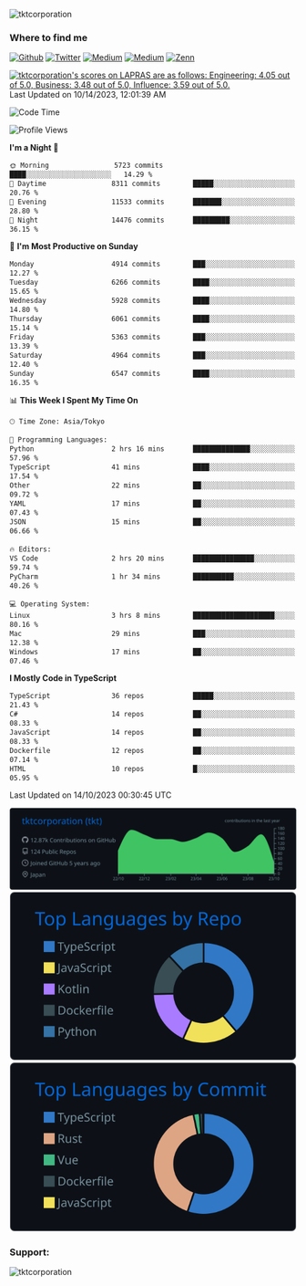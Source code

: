 <p align="left"> <img src="https://komarev.com/ghpvc/?username=tktcorporation&label=Profile%20views&color=0e75b6&style=flat" alt="tktcorporation" /> </p>

<h3>Where to find me</h3>
<p>
<a href="https://github.com/tktcorporation" target="_blank"><img alt="Github" src="https://img.shields.io/badge/GitHub-%2312100E.svg?&style=for-the-badge&logo=Github&logoColor=white" /></a>
<a href="https://twitter.com/tktcorporation" target="_blank"><img alt="Twitter" src="https://img.shields.io/badge/twitter-%231DA1F2.svg?&style=for-the-badge&logo=twitter&logoColor=white" /></a>
<a href="https://www.linkedin.com/in/tktcorporation" target="_blank"><img alt="Medium" src="https://img.shields.io/badge/linkdin-0a66c2.svg?&style=for-the-badge&logo=linkedin&logoColor=white" /></a>
<a href="https://qiita.com/tktcorporation" target="_blank"><img alt="Medium" src="https://img.shields.io/badge/qiita-55C500.svg?&style=for-the-badge&logo=qiita&logoColor=white" /></a>
<a href="https://zenn.dev/tktcorporation" target="_blank"><img alt="Zenn" src="https://img.shields.io/badge/Zenn-3EA8FF.svg?&style=for-the-badge&logo=Zenn&logoColor=white" /></a>
</p>

<!--START_SECTION:lapras-card-->
<p ><a href="https://lapras.com/public/tktcorporation" target="_blank" rel="noopener noreferrer"><img alt="tktcorporation's scores on LAPRAS are as follows: Engineering: 4.05 out of 5.0, Business: 3.48 out of 5.0, Influence: 3.59 out of 5.0." src="https://lapras-card-generator.vercel.app/api/svg?e=4.05&b=3.48&i=3.59&b1=%23232323&b2=%236d6d6d&i1=%23212121&i2=%23818181&l=en" width="300" ></a>  
Last Updated on 10/14/2023, 12:01:39 AM</p>
<!--END_SECTION:lapras-card-->
  
<!--START_SECTION:waka-->
![Code Time](http://img.shields.io/badge/Code%20Time-1%2C174%20hrs%2056%20mins-blue)

![Profile Views](http://img.shields.io/badge/Profile%20Views-0-blue)

**I'm a Night 🦉** 

```text
🌞 Morning                5723 commits        ████░░░░░░░░░░░░░░░░░░░░░   14.29 % 
🌆 Daytime                8311 commits        █████░░░░░░░░░░░░░░░░░░░░   20.76 % 
🌃 Evening                11533 commits       ███████░░░░░░░░░░░░░░░░░░   28.80 % 
🌙 Night                  14476 commits       █████████░░░░░░░░░░░░░░░░   36.15 % 
```
📅 **I'm Most Productive on Sunday** 

```text
Monday                   4914 commits        ███░░░░░░░░░░░░░░░░░░░░░░   12.27 % 
Tuesday                  6266 commits        ████░░░░░░░░░░░░░░░░░░░░░   15.65 % 
Wednesday                5928 commits        ████░░░░░░░░░░░░░░░░░░░░░   14.80 % 
Thursday                 6061 commits        ████░░░░░░░░░░░░░░░░░░░░░   15.14 % 
Friday                   5363 commits        ███░░░░░░░░░░░░░░░░░░░░░░   13.39 % 
Saturday                 4964 commits        ███░░░░░░░░░░░░░░░░░░░░░░   12.40 % 
Sunday                   6547 commits        ████░░░░░░░░░░░░░░░░░░░░░   16.35 % 
```


📊 **This Week I Spent My Time On** 

```text
🕑︎ Time Zone: Asia/Tokyo

💬 Programming Languages: 
Python                   2 hrs 16 mins       ██████████████░░░░░░░░░░░   57.96 % 
TypeScript               41 mins             ████░░░░░░░░░░░░░░░░░░░░░   17.54 % 
Other                    22 mins             ██░░░░░░░░░░░░░░░░░░░░░░░   09.72 % 
YAML                     17 mins             ██░░░░░░░░░░░░░░░░░░░░░░░   07.43 % 
JSON                     15 mins             ██░░░░░░░░░░░░░░░░░░░░░░░   06.66 % 

🔥 Editors: 
VS Code                  2 hrs 20 mins       ███████████████░░░░░░░░░░   59.74 % 
PyCharm                  1 hr 34 mins        ██████████░░░░░░░░░░░░░░░   40.26 % 

💻 Operating System: 
Linux                    3 hrs 8 mins        ████████████████████░░░░░   80.16 % 
Mac                      29 mins             ███░░░░░░░░░░░░░░░░░░░░░░   12.38 % 
Windows                  17 mins             ██░░░░░░░░░░░░░░░░░░░░░░░   07.46 % 
```

**I Mostly Code in TypeScript** 

```text
TypeScript               36 repos            █████░░░░░░░░░░░░░░░░░░░░   21.43 % 
C#                       14 repos            ██░░░░░░░░░░░░░░░░░░░░░░░   08.33 % 
JavaScript               14 repos            ██░░░░░░░░░░░░░░░░░░░░░░░   08.33 % 
Dockerfile               12 repos            ██░░░░░░░░░░░░░░░░░░░░░░░   07.14 % 
HTML                     10 repos            █░░░░░░░░░░░░░░░░░░░░░░░░   05.95 % 
```




 Last Updated on 14/10/2023 00:30:45 UTC
<!--END_SECTION:waka-->

[![](https://raw.githubusercontent.com/tktcorporation/tktcorporation/master/profile-summary-card-output/github_dark/0-profile-details.svg)](https://github.com/vn7n24fzkq/github-profile-summary-cards)
[![](https://raw.githubusercontent.com/tktcorporation/tktcorporation/master/profile-summary-card-output/github_dark/1-repos-per-language.svg)](https://github.com/vn7n24fzkq/github-profile-summary-cards) [![](https://raw.githubusercontent.com/tktcorporation/tktcorporation/master/profile-summary-card-output/github_dark/2-most-commit-language.svg)](https://github.com/vn7n24fzkq/github-profile-summary-cards)

<h3 align="left">Support:</h3>
<p><a href="https://www.buymeacoffee.com/tktcorporation"> <img align="left" src="https://cdn.buymeacoffee.com/buttons/v2/default-yellow.png" height="50" width="210" alt="tktcorporation" /></a></p><br><br>
